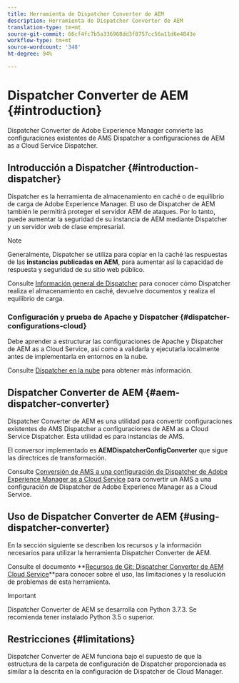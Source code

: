 ```yaml
---
title: Herramienta de Dispatcher Converter de AEM
description: Herramienta de Dispatcher Converter de AEM
translation-type: tm+mt
source-git-commit: 66cf4fc7b5a336968dd3f8757cc56a11d6e4843e
workflow-type: tm+mt
source-wordcount: '348'
ht-degree: 94%

---
```



# Dispatcher Converter de AEM {#introduction}

Dispatcher Converter de Adobe Experience Manager convierte las configuraciones existentes de AMS Dispatcher a configuraciones de AEM as a Cloud Service Dispatcher.

## Introducción a Dispatcher {#introduction-dispatcher}

Dispatcher es la herramienta de almacenamiento en caché o de equilibrio de carga de Adobe Experience Manager. El uso de Dispatcher de AEM también le permitirá proteger el servidor AEM de ataques. Por lo tanto, puede aumentar la seguridad de su instancia de AEM mediante Dispatcher y un servidor web de clase empresarial.

>[!NOTE]
>Generalmente, Dispatcher se utiliza para copiar en la caché las respuestas de las **instancias publicadas en AEM**, para aumentar así la capacidad de respuesta y seguridad de su sitio web público.

Consulte [Información general de Dispatcher](https://docs.adobe.com/content/help/es-ES/experience-manager-dispatcher/using/dispatcher.html) para conocer cómo Dispatcher realiza el almacenamiento en caché, devuelve documentos y realiza el equilibrio de carga.

### Configuración y prueba de Apache y Dispatcher {#dispatcher-configurations-cloud}

Debe aprender a estructurar las configuraciones de Apache y Dispatcher de AEM as a Cloud Service, así como a validarla y ejecutarla localmente antes de implementarla en entornos en la nube.

Consulte [Dispatcher en la nube](https://docs.adobe.com/content/help/en/experience-manager-cloud-service/implementing/content-delivery/disp-overview.html) para obtener más información.

## Dispatcher Converter de AEM {#aem-dispatcher-converter}

Dispatcher Converter de AEM es una utilidad para convertir configuraciones existentes de AMS Dispatcher a configuraciones de AEM as a Cloud Service Dispatcher. Esta utilidad es para instancias de AMS.

El conversor implementado es **AEMDispatcherConfigConverter** que sigue las directrices de transformación.

Consulte [Conversión de AMS a una configuración de Dispatcher de Adobe Experience Manager as a Cloud Service](https://docs.adobe.com/content/help/en/experience-manager-cloud-service/implementing/content-delivery/disp-overview.html#how-to-convert-an-ams-to-an-aem-as-a-cloud-service-dispatcher-configuration) para convertir un AMS a una configuración de Dispatcher de Adobe Experience Manager as a Cloud Service.

## Uso de Dispatcher Converter de AEM {#using-dispatcher-converter}

En la sección siguiente se describen los recursos y la información necesarios para utilizar la herramienta Dispatcher Converter de AEM.

Consulte el documento **[Recursos de Git: Dispatcher Converter de AEM Cloud Service](https://github.com/adobe/aem-cloud-service-dispatcher-converter)**para conocer sobre el uso, las limitaciones y la resolución de problemas de esta herramienta.

>[!IMPORTANT]
>Dispatcher Converter de AEM se desarrolla con Python 3.7.3. Se recomienda tener instalado Python 3.5 o superior.

## Restricciones   {#limitations}

Dispatcher Converter de AEM funciona bajo el supuesto de que la estructura de la carpeta de configuración de Dispatcher proporcionada es similar a la descrita en la configuración de Dispatcher de Cloud Manager.


